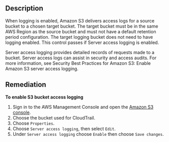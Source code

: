 ## Description

When logging is enabled, Amazon S3 delivers access logs for a source bucket to a chosen target bucket. The target bucket must be in the same AWS Region as the source bucket and must not have a default retention period configuration. The target logging bucket does not need to have logging enabled. This control passes if Server access logging is enabled.

Server access logging provides detailed records of requests made to a bucket. Server access logs can assist in security and access audits. For more information, see Security Best Practices for Amazon S3: Enable Amazon S3 server access logging.

## Remediation

**To enable S3 bucket access logging**

1. Sign in to the AWS Management Console and open the [Amazon S3 console](https://console.aws.amazon.com/s3/).
2. Choose the bucket used for CloudTrail.
3. Choose `Properties`.
4. Choose `Server access logging`, then select `Edit`.
5. Under `Server access logging` choose `Enable` then choose `Save changes`.